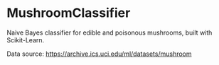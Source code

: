 # MushroomClassifier
Naive Bayes classifier for edible and poisonous mushrooms, built with Scikit-Learn. 

Data source: https://archive.ics.uci.edu/ml/datasets/mushroom
